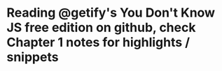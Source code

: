 # Reading @getify's You Don't Know JS free edition on github, check Chapter 1 notes for highlights / snippets
